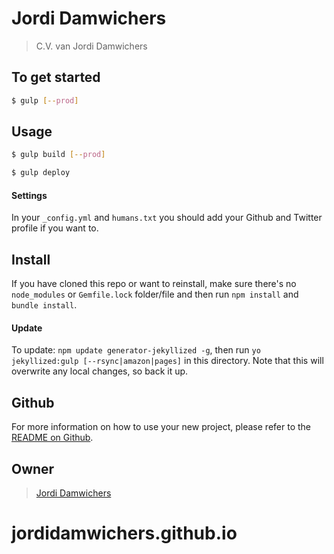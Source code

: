 # Jordi Damwichers

> C.V. van Jordi Damwichers

## To get started

```sh
$ gulp [--prod]
```

## Usage

```sh
$ gulp build [--prod]
```

```sh
$ gulp deploy
```

#### Settings
In your `_config.yml` and `humans.txt` you should add your Github and Twitter
profile if you want to.

## Install
If you have cloned this repo or want to reinstall, make sure there&#39;s no
`node_modules` or `Gemfile.lock` folder/file and then run `npm install` and
`bundle install`.

#### Update
To update: `npm update generator-jekyllized -g`, then run `yo jekyllized:gulp
[--rsync|amazon|pages]` in this directory. Note that this will overwrite any
local changes, so back it up.

## Github
For more information on how to use your new project, please refer to the [README
on Github](https://github.com/sondr3/generator-jekyllized).

## Owner

> [Jordi Damwichers](https://jordidamwichers.github.io)
# jordidamwichers.github.io
